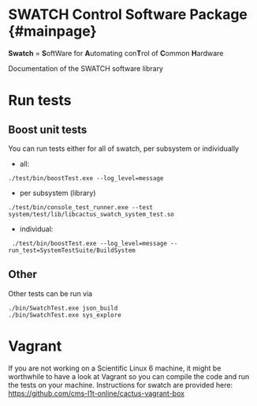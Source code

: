 SWATCH Control Software Package {#mainpage}
===============================

__Swatch__ = <b>S</b>oftWare for <b>A</b>utomating con<b>T</b>rol of <b>C</b>ommon <b>H</b>ardware

Documentation of the SWATCH software library

# Run tests
## Boost unit tests 
You can run tests either for all of swatch, per subsystem or individually
 - all:
~~~
./test/bin/boostTest.exe --log_level=message
~~~

 - per subsystem (library)
~~~
./test/bin/console_test_runner.exe --test system/test/lib/libcactus_swatch_system_test.so
~~~

 - individual:
~~~
 ./test/bin/boostTest.exe --log_level=message --run_test=SystemTestSuite/BuildSystem
 ~~~


## Other
Other tests can be run via
~~~
./bin/SwatchTest.exe json_build
./bin/SwatchTest.exe sys_explore
~~~

# Vagrant
If you are not working on a Scientific Linux 6 machine, it might be worthwhile
to have a look at Vagrant so you can compile the code and run the tests on your machine.
Instructions for swatch are provided here:
https://github.com/cms-l1t-online/cactus-vagrant-box
